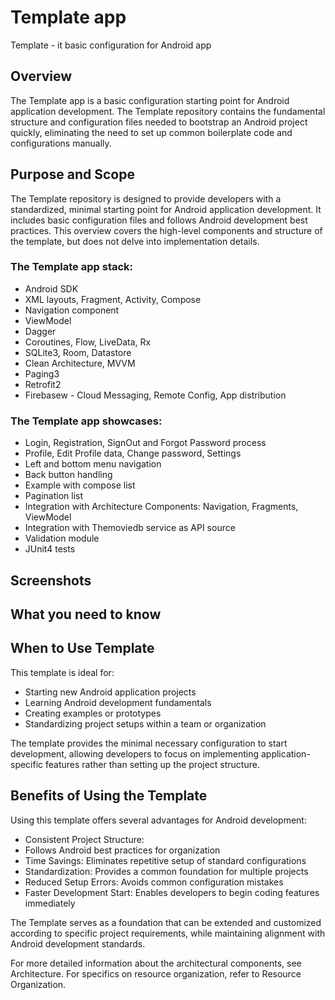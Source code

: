 # Template app
Template - it basic configuration for Android app

## Overview
The Template app is a basic configuration starting point for Android application development. The Template repository contains the fundamental structure and configuration files needed to bootstrap an Android project quickly, eliminating the need to set up common boilerplate code and configurations manually.

## Purpose and Scope
The Template repository is designed to provide developers with a standardized, minimal starting point for Android application development. It includes basic configuration files and follows Android development best practices. This overview covers the high-level components and structure of the template, but does not delve into implementation details.

### The Template app stack:
- Android SDK
- XML layouts, Fragment, Activity, Compose
- Navigation component
- ViewModel
- Dagger
- Coroutines, Flow, LiveData, Rx
- SQLite3, Room, Datastore
- Clean Architecture, MVVM
- Paging3
- Retrofit2
- Firebasew - Cloud Messaging, Remote Config, App distribution

### The Template app showcases:
- Login, Registration, SignOut and Forgot Password process
- Profile, Edit Profile data, Change password, Settings
- Left and bottom menu navigation
- Back button handling
- Example with compose list
- Pagination list
- Integration with Architecture Components: Navigation, Fragments, ViewModel
- Integration with Themoviedb service as API source
- Validation module
- JUnit4 tests

## Screenshots

## What you need to know

## When to Use Template
This template is ideal for:
- Starting new Android application projects
- Learning Android development fundamentals
- Creating examples or prototypes
- Standardizing project setups within a team or organization

The template provides the minimal necessary configuration to start development, allowing developers to focus on implementing application-specific features rather than setting up the project structure.


## Benefits of Using the Template
Using this template offers several advantages for Android development:
- Consistent Project Structure: 
- Follows Android best practices for organization
- Time Savings: Eliminates repetitive setup of standard configurations
- Standardization: Provides a common foundation for multiple projects
- Reduced Setup Errors: Avoids common configuration mistakes
- Faster Development Start: Enables developers to begin coding features immediately

The Template serves as a foundation that can be extended and customized according to specific project requirements, while maintaining alignment with Android development standards.

For more detailed information about the architectural components, see Architecture. For specifics on resource organization, refer to Resource Organization.
